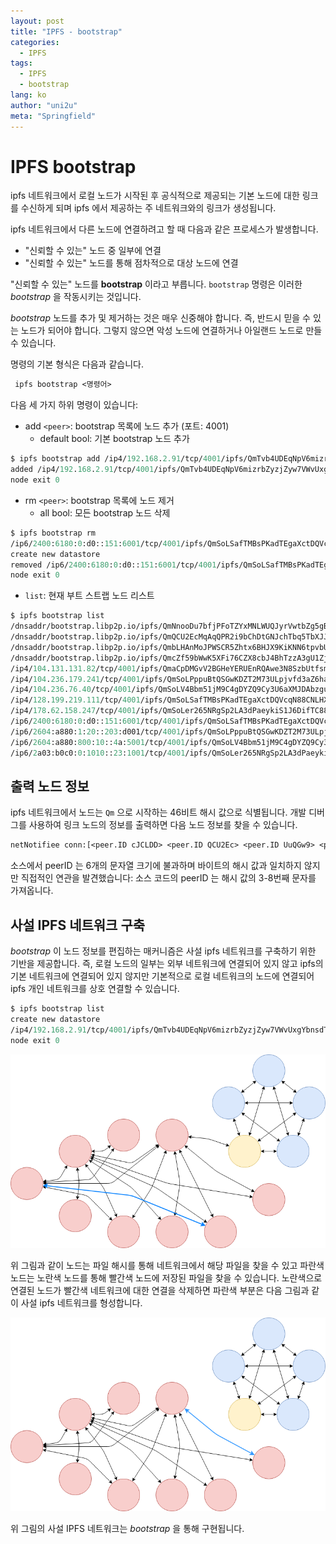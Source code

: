 ```yaml
---
layout: post
title: "IPFS - bootstrap"
categories:
  - IPFS
tags:
  - IPFS
  - bootstrap
lang: ko
author: "uni2u"
meta: "Springfield"
---
```


# IPFS bootstrap

ipfs 네트워크에서 로컬 노드가 시작된 후 공식적으로 제공되는 기본 노드에 대한 링크를 수신하게 되며 ipfs 에서 제공하는 주 네트워크와의 링크가 생성됩니다.

ipfs 네트워크에서 다른 노드에 연결하려고 할 때 다음과 같은 프로세스가 발생합니다.

- "신뢰할 수 있는" 노드 중 일부에 연결
- "신뢰할 수 있는" 노드를 통해 점차적으로 대상 노드에 연결

"신뢰할 수 있는" 노드를 **bootstrap** 이라고 부릅니다. `bootstrap` 명령은 이러한 _bootstrap_ 을 작동시키는 것입니다.

_bootstrap_ 노드를 추가 및 제거하는 것은 매우 신중해야 합니다. 즉, 반드시 믿을 수 있는 노드가 되어야 합니다. 그렇지 않으면 악성 노드에 연결하거나 아일랜드 노드로 만들 수 있습니다.

명령의 기본 형식은 다음과 같습니다.

```protobuf
 ipfs bootstrap <명령어>
```

다음 세 가지 하위 명령이 있습니다:

- add `<peer>`: bootstrap 목록에 노드 추가 (포트: 4001)
  - default bool: 기본 bootstrap 노드 추가

```protobuf
$ ipfs bootstrap add /ip4/192.168.2.91/tcp/4001/ipfs/QmTvb4UDEqNpV6mizrbZyzjZyw7VWvUxgYbnsdTrFSXKYV
added /ip4/192.168.2.91/tcp/4001/ipfs/QmTvb4UDEqNpV6mizrbZyzjZyw7VWvUxgYbnsdTrFSXKYV
node exit 0
```

- rm `<peer>`: bootstrap 목록에 노드 제거
  - all bool: 모든 bootstrap 노드 삭제

```protobuf
$ ipfs bootstrap rm  
/ip6/2400:6180:0:d0::151:6001/tcp/4001/ipfs/QmSoLSafTMBsPKadTEgaXctDQVcqN88CNLHXMkTNwMKPnu
create new datastore
removed /ip6/2400:6180:0:d0::151:6001/tcp/4001/ipfs/QmSoLSafTMBsPKadTEgaXctDQVcqN88CNLHXMkTNwMKPnu
node exit 0
```

- `list`: 현재 부트 스트랩 노드 리스트

```protobuf
$ ipfs bootstrap list  
/dnsaddr/bootstrap.libp2p.io/ipfs/QmNnooDu7bfjPFoTZYxMNLWUQJyrVwtbZg5gBMjTezGAJN  
/dnsaddr/bootstrap.libp2p.io/ipfs/QmQCU2EcMqAqQPR2i9bChDtGNJchTbq5TbXJJ16u19uLTa  
/dnsaddr/bootstrap.libp2p.io/ipfs/QmbLHAnMoJPWSCR5Zhtx6BHJX9KiKNN6tpvbUcqanj75Nb  
/dnsaddr/bootstrap.libp2p.io/ipfs/QmcZf59bWwK5XFi76CZX8cbJ4BhTzzA3gU1ZjYZcYW3dwt  
/ip4/104.131.131.82/tcp/4001/ipfs/QmaCpDMGvV2BGHeYERUEnRQAwe3N8SzbUtfsmvsqQLuvuJ  
/ip4/104.236.179.241/tcp/4001/ipfs/QmSoLPppuBtQSGwKDZT2M73ULpjvfd3aZ6ha4oFGL1KrGM  
/ip4/104.236.76.40/tcp/4001/ipfs/QmSoLV4Bbm51jM9C4gDYZQ9Cy3U6aXMJDAbzgu2fzaDs64  
/ip4/128.199.219.111/tcp/4001/ipfs/QmSoLSafTMBsPKadTEgaXctDQVcqN88CNLHXMkTNwMKPnu  
/ip4/178.62.158.247/tcp/4001/ipfs/QmSoLer265NRgSp2LA3dPaeykiS1J6DifTC88f5uVQKNAd  
/ip6/2400:6180:0:d0::151:6001/tcp/4001/ipfs/QmSoLSafTMBsPKadTEgaXctDQVcqN88CNLHXMkTNwMKPnu  
/ip6/2604:a880:1:20::203:d001/tcp/4001/ipfs/QmSoLPppuBtQSGwKDZT2M73ULpjvfd3aZ6ha4oFGL1KrGM  
/ip6/2604:a880:800:10::4a:5001/tcp/4001/ipfs/QmSoLV4Bbm51jM9C4gDYZQ9Cy3U6aXMJDAbzgu2fzaDs64  
/ip6/2a03:b0c0:0:1010::23:1001/tcp/4001/ipfs/QmSoLer265NRgSp2LA3dPaeykiS1J6DifTC88f5uVQKNAd
```

## 출력 노드 정보

ipfs 네트워크에서 노드는 `Qm` 으로 시작하는 46비트 해시 값으로 식별됩니다. 개발 디버그를 사용하여 링크 노드의 정보를 출력하면 다음 노드 정보를 찾을 수 있습니다.

```protobuf
netNotifiee conn:[<peer.ID cJCLDD> <peer.ID QCU2Ec> <peer.ID UuQGw9> <peer.ID SoLPpp>],curconn:<peer.ID SoLPpp>
```

소스에서 peerID 는 6개의 문자열 크기에 불과하며 바이트의 해시 값과 일치하지 않지만 직접적인 연관을 발견했습니다: 소스 코드의 peerID 는 해시 값의 3-8번째 문자를 가져옵니다.

## 사설 IPFS 네트워크 구축

_bootstrap_ 이 노드 정보를 편집하는 매커니즘은 사설 ipfs 네트워크를 구축하기 위한 기반을 제공합니다. 즉, 로컬 노드의 일부는 외부 네트워크에 연결되어 있지 않고 ipfs의 기본 네트워크에 연결되어 있지 않지만 기본적으로 로컬 네트워크의 노드에 연결되어 ipfs 개인 네트워크를 상호 연결할 수 있습니다.

```protobuf
$ ipfs bootstrap list
create new datastore
/ip4/192.168.2.91/tcp/4001/ipfs/QmTvb4UDEqNpV6mizrbZyzjZyw7VWvUxgYbnsdTrFSXKYV
node exit 0
```

![ipfs bootstrap 연동](/images/ipfs_bootstrap01.png)

위 그림과 같이 노드는 파일 해시를 통해 네트워크에서 해당 파일을 찾을 수 있고 파란색 노드는 노란색 노드를 통해 빨간색 노드에 저장된 파일을 찾을 수 있습니다. 노란색으로 연결된 노드가 빨간색 네트워크에 대한 연결을 삭제하면 파란색 부분은 다음 그림과 같이 사설 ipfs 네트워크를 형성합니다.

![ipfs bootstrap 노드 삭제](/images/ipfs_bootstrap02.png)

위 그림의 사설 IPFS 네트워크는 _bootstrap_ 을 통해 구현됩니다.

